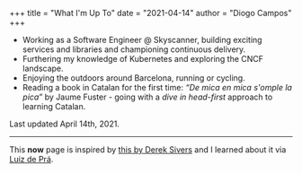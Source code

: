 +++
title = "What I'm Up To"
date = "2021-04-14"
author = "Diogo Campos"
+++

 - Working as a Software Engineer @ Skyscanner, building exciting services and libraries and championing continuous delivery.
 - Furthering my knowledge of Kubernetes and exploring the CNCF landscape.
 - Enjoying the outdoors around Barcelona, running or cycling.
 - Reading a book in Catalan for the first time: _“De mica en mica s'omple la pica”_ by Jaume Fuster - going with a _dive in head-first_ approach to learning Catalan.

Last updated April 14th, 2021.

---

This **now** page is inspired by [this by Derek Sivers][aboutnow] and I learned about it via [Luiz de Prá][luiz].

[aboutnow]: https://nownownow.com/about
[luiz]: https://luizdepra.dev/now/